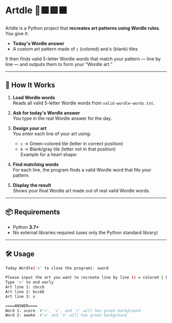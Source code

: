# Artdle 🎨🟩🟨⬛

Artdle is a Python project that **recreates art patterns using Wordle rules**.  
You give it:
- **Today's Wordle answer**  
- A custom art pattern made of `c` (colored) and `b` (blank) tiles

It then finds valid 5-letter Wordle words that match your pattern — line by line — and outputs them to form your “Wordle art.”

---

## 🚀 How It Works

1. **Load Wordle words**  
   Reads all valid 5-letter Wordle words from `valid-wordle-words.txt`.

2. **Ask for today's Wordle answer**  
   You type in the real Wordle answer for the day.

3. **Design your art**  
   You enter each line of your art using:
   - `c` → Green-colored tile (letter in correct position)  
   - `b` → Blank/gray tile (letter not in that position)  
   Example for a heart shape:

4. **Find matching words**  
For each line, the program finds a valid Wordle word that fits your pattern.

5. **Display the result**  
Shows your final Wordle art made out of real valid Wordle words.

---

## 📦 Requirements

- Python **3.7+**
- No external libraries required (uses only the Python standard library)

---

## 🛠 Usage

``` bash
Today Wordle('x' to close the program): sword

Please input the art you want to recreate line by line (c = colored | b = blank)
Type 'x' to end early
Art line 1: cbccb
Art line 2: bccbb
Art line 3: x

====ANSWER====
Word 1: score  #'s', 'o', and 'r' will has green background
Word 2: awoke  #'w' and 'o' will has green background
